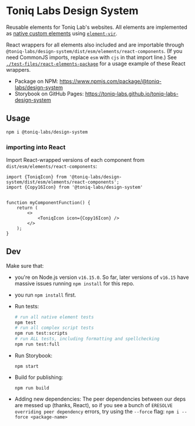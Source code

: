 # Toniq Labs Design System

Reusable elements for Toniq Lab's websites. All elements are implemented as [native custom elements](https://developer.mozilla.org/en-US/docs/Web/Web_Components/Using_custom_elements) using [`element-vir`](https://www.npmjs.com/package/element-vir).

React wrappers for all elements also included and are importable through `@toniq-labs/design-system/dist/esm/elements/react-components`. (If you need CommonJS imports, replace `esm` with `cjs` in that import line.) See [`./test-files/react-elements-package`](https://github.com/Toniq-Labs/toniq-labs-design-system/blob/main/test-files/react-elements-package/src/App.js) for a usage example of these React wrappers.

-   Package on NPM: https://www.npmjs.com/package/@toniq-labs/design-system
-   Storybook on GitHub Pages: https://toniq-labs.github.io/toniq-labs-design-system

## Usage

```bash
npm i @toniq-labs/design-system
```

### importing into React

Import React-wrapped versions of each component from `dist/esm/elements/react-components`:

```TSX
import {ToniqIcon} from '@toniq-labs/design-system/dist/esm/elements/react-components';
import {Copy16Icon} from '@toniq-labs/design-system'


function myComponentFunction() {
    return (
        <>
            <ToniqIcon icon={Copy16Icon} />
        </>
    );
}
```

## Dev

Make sure that:

-   you're on Node.js version `v16.15.0`. So far, later versions of `v16.15` have massive issues running `npm install` for this repo.
-   you run `npm install` first.

-   Run tests:
    ```bash
    # run all native element tests
    npm test
    # run all complex script tests
    npm run test:scripts
    # run ALL tests, including formatting and spellchecking
    npm run test:full
    ```
-   Run Storybook:
    ```
    npm start
    ```
-   Build for publishing:
    ```
    npm run build
    ```
-   Adding new dependencies:
    The peer dependencies between our deps are messed up (thanks, React), so if you see a bunch of `ERESOLVE overriding peer dependency` errors, try using the `--force` flag: `npm i --force <package-name>`
